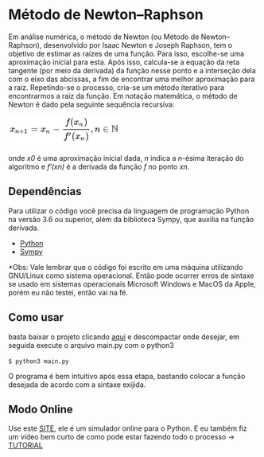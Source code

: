 # Método de Newton–Raphson

Em análise numérica, o método de Newton (ou Método de Newton–Raphson), desenvolvido por Isaac Newton e Joseph Raphson, tem o objetivo de estimar as raízes de uma função. Para isso, escolhe-se uma aproximação inicial para esta. Após isso, calcula-se a equação da reta tangente (por meio da derivada) da função nesse ponto e a interseção dela com o eixo das abcissas, a fim de encontrar uma melhor aproximação para a raiz. Repetindo-se o processo, cria-se um método iterativo para encontrarmos a raiz da função. Em notação matemática, o método de Newton é dado pela seguinte sequência recursiva: 

<p align="left">
  <img src="https://github.com/lkaranl/Newton-Raphson/raw/master/img/newton.png">
</p>

onde *x0* é uma aproximação inicial dada, *n* indica a *n*-ésima iteração do algoritmo e *f′(xn)* é a derivada da função *f* no ponto *xn*.

## Dependências

Para utilizar o código você precisa da linguagem de programação Python na versão 3.6 ou superior, além da biblioteca Sympy, que auxilia na função derivada.
* [Python](https://www.python.org/)
* [Sympy](https://www.sympy.org/pt/index.html)

*Obs: Vale lembrar que o código foi escrito em uma máquina utilizando GNU/Linux como sistema operacional. Então pode ocorrer erros de sintaxe se usado em sistemas operacionais Microsoft Windows e MacOS da Apple, porém eu não testei, então vai na fé.

## Como usar
basta baixar o projeto clicando [aqui](https://github.com/lkaranl/Newton-Raphson/archive/master.zip) e descompactar onde desejar, em seguida execute o arquivo main.py com o python3

`$ python3 main.py`

O programa é bem intuitivo após essa etapa, bastando colocar a função desejada de acordo com a sintaxe exijida.


## Modo Online
Use este [SITE](https://repl.it/languages/python3), ele é um simulador online para o Python. E eu também fiz um vídeo bem curto de como
pode estar fazendo todo o processo -> [TUTORIAL](https://drive.google.com/file/d/1Fx9EZkGM3Fy21IA1COk66rEvkrFS2RBl/view)
